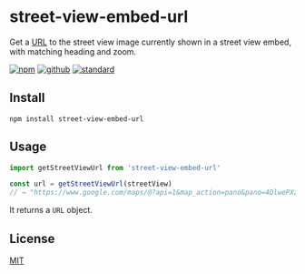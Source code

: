 # street-view-embed-url

Get a [URL](https://developers.google.com/maps/documentation/urls/get-started#street-view-action)
to the street view image currently shown in a street view embed, with matching heading and zoom.

[![npm][npm-image]][npm-url]
[![github][github-image]][github-url]
[![standard][standard-image]][standard-url]

[npm-image]: https://img.shields.io/npm/v/street-view-embed-url.svg?style=flat-square
[npm-url]: https://www.npmjs.com/package/street-view-embed-url
[github-image]: https://github.com/goto-bus-stop/street-view-embed-url/workflows/Node%20CI/badge.svg
[github-url]: https://github.com/goto-bus-stop/street-view-embed-url/actions
[standard-image]: https://img.shields.io/badge/code%20style-standard-brightgreen.svg?style=flat-square
[standard-url]: http://npm.im/standard

## Install

```
npm install street-view-embed-url
```

## Usage

```js
import getStreetViewUrl from 'street-view-embed-url'

const url = getStreetViewUrl(streetView)
// → "https://www.google.com/maps/@?api=1&map_action=pano&pano=4DlwePXzmIn0wVOUpVj2og&viewpoint=37.78229489108098%2C-122.3910949675839&heading=264.5694516879916&pitch=11.234184088912102&fov=133.163577613723"
```

It returns a `URL` object.

## License

[MIT](LICENSE.md)
